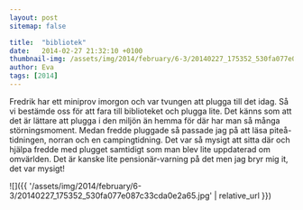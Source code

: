 ```yaml
---
layout: post
sitemap: false

title:  "bibliotek"
date:   2014-02-27 21:32:10 +0100
thumbnail-img: /assets/img/2014/february/6-3/20140227_175352_530fa077e087c33cda0e2a65.jpg
author: Eva
tags: [2014]
---
```


Fredrik har ett miniprov imorgon och var tvungen att plugga till det idag. Så vi bestämde oss för att fara till biblioteket och plugga lite. Det känns som att det är lättare att plugga i den miljön än hemma för där har man så många störningsmoment. Medan fredde pluggade så passade jag på att läsa piteå-tidningen, norran och en campingtidning. Det var så mysigt att sitta där och hjälpa fredde med plugget samtidigt som man blev lite uppdaterad om omvärlden.  Det är kanske lite pensionär-varning på det men jag bryr mig it, det var mysigt!

![]({{ '/assets/img/2014/february/6-3/20140227_175352_530fa077e087c33cda0e2a65.jpg'  | relative_url }})

